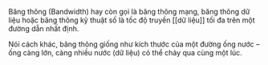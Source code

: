 Băng thông (Bandwidth) hay còn gọi là băng thông mạng, băng thông dữ liệu hoặc băng thông kỹ thuật số là tốc độ truyền [[dữ liệu]] tối đa trên một đường dẫn nhất định. 

Nói cách khác, băng thông giống như kích thước của một đường ống nước – ống càng lớn, càng nhiều nước (dữ liệu) có thể chảy qua cùng một lúc.
